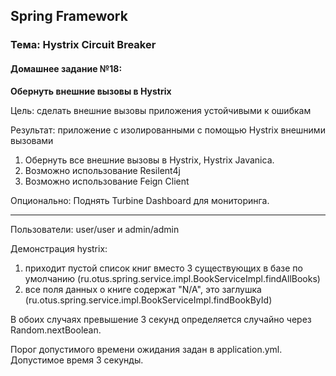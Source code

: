 ## Spring Framework
### Тема: Hystrix Circuit Breaker
#### Домашнее задание №18:
**Обернуть внешние вызовы в Hystrix**

Цель: сделать внешние вызовы приложения устойчивыми к ошибкам

Результат: приложение с изолированными с помощью Hystrix внешними вызовами

1. Обернуть все внешние вызовы в Hystrix, Hystrix Javanica.
2. Возможно использование Resilent4j
3. Возможно использование Feign Client

Опционально: Поднять Turbine Dashboard для мониторинга.

--------------------------------------------------------------------------------

Пользователи: user/user и admin/admin

Демонстрация hystrix:
1) приходит пустой список книг вместо 3 существующих в базе по умолчанию (ru.otus.spring.service.impl.BookServiceImpl.findAllBooks)
2) все поля данных о книге содержат "N/A", это заглушка (ru.otus.spring.service.impl.BookServiceImpl.findBookById)

В обоих случаях превышение 3 секунд определяется случайно через Random.nextBoolean.

Порог допустимого времени ожидания задан в application.yml. Допустимое время 3 секунды.